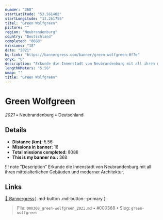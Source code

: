```yaml
---
nummer: "368"
startLatitude: "53.561402"
startLongitude: "13.261756"
titel: "Green Wolfgreen"
picture: ""
region: "Neubrandenburg"
country: "Deutschland"
completed: "8088"
missions: "18"
date: "2021"
bg-link: "https://bannergress.com/banner/green-wolfgreen-0f7e"
onyx: "0"
description: "Erkunde die Innenstadt von Neubrandenburg mit all ihren mittelalterlichen Gebäuden und moderner Architektur."
lengthKMeters: "5,56"
umap: ""
title: "Green Wolfgreen"
---
```

# Green Wolfgreen

*2021* • Neubrandenburg • Deutschland



## Details
- **Distance (km):** 5.56
- **Missions in banner:** 18
- **Total missions completed:** 8088
- **This is my banner no.:** 368


!!! note "Description"
    Erkunde die Innenstadt von Neubrandenburg mit all ihren mittelalterlichen Gebäuden und moderner Architektur.



## Links
[🔗 Bannergress](https://bannergress.com/banner/green-wolfgreen-0f7e){ .md-button .md-button--primary }



> File: `000368_green-wolfgreen_2021.md` • #000368 • Slug: `green-wolfgreen`
